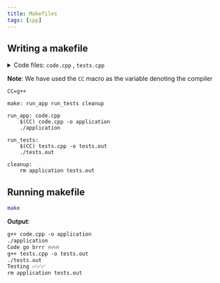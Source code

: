 ```yaml
---
title: Makefiles
tags: [cpp]
---
```


## Writing a makefile

<details>
    <summary>Code files: <code>code.cpp</code> , <code>tests.cpp</code></summary>

```cpp title="code.cpp"
#include <iostream>
using namespace std;

int main()
{
    cout << "Code go brrr 🔥🔥🔥" << endl;

    return 0;
}
```

```cpp title="tests.cpp"
#include <iostream>
using namespace std;

int main()
{
    cout << "Testing ✅✅✅" << endl;

    return 0;
}
```

</details>

**Note**: We have used the `CC` macro as the variable denoting the compiler

```make title="makefile"
CC=g++

make: run_app run_tests cleanup

run_app: code.cpp
    $(CC) code.cpp -o application
    ./application

run_tests:
    $(CC) tests.cpp -o tests.out
    ./tests.out

cleanup:
    rm application tests.out
```

## Running makefile

```sh
make
```

**Output**:

```txt
g++ code.cpp -o application
./application
Code go brrr 🔥🔥🔥
g++ tests.cpp -o tests.out
./tests.out
Testing ✅✅✅
rm application tests.out
```
